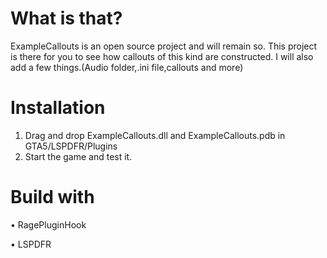 # What is that?
ExampleCallouts is an open source project and will remain so.
This project is there for you to see how callouts of this kind are constructed.
I will also add a few things.(Audio folder,.ini file,callouts and more)

# Installation

1. Drag and drop ExampleCallouts.dll and ExampleCallouts.pdb in GTA5/LSPDFR/Plugins
2. Start the game and test it.

# Build with

• RagePluginHook

• LSPDFR
